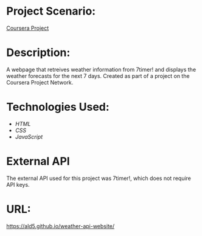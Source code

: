# Project Scenario:

[Coursera Project](https://www.coursera.org/projects/showcase-build-a-website-api-html-javascript-json)

# Description:

A webpage that retreives weather information from 7timer! and displays the weather forecasts for the next 7 days. Created as part of a project on the Coursera Project Network.

# Technologies Used:

- *HTML*
- *CSS*
- *JavaScript*

# External API

The external API used for this project was 7timer!, which does not require API keys.

# URL:

https://ald5.github.io/weather-api-website/
